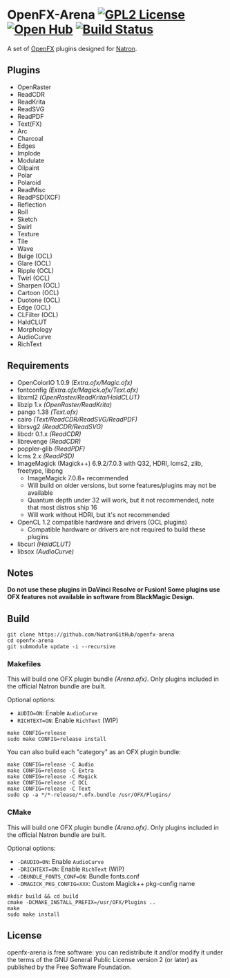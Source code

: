 # OpenFX-Arena [![GPL2 License](http://img.shields.io/:license-gpl2-blue.svg?style=flat-square)](https://github.com/NatronGitHub/openfx-arena/blob/master/LICENSE) [![Open Hub](https://www.openhub.net/p/openfx-arena/widgets/project_thin_badge?format=gif&ref=Thin+badge)](https://www.openhub.net/p/openfx-arena?ref=Thin+badge) [![Build Status](https://travis-ci.org/NatronGitHub/openfx-arena.svg)](https://travis-ci.org/NatronGitHub/openfx-arena)

A set of [OpenFX](http://openfx.sf.net) plugins designed for [Natron](https://natrongithub.github.io/).

## Plugins

 * OpenRaster
 * ReadCDR
 * ReadKrita
 * ReadSVG
 * ReadPDF
 * Text(FX)
 * Arc
 * Charcoal
 * Edges
 * Implode
 * Modulate
 * Oilpaint
 * Polar
 * Polaroid
 * ReadMisc
 * ReadPSD(XCF)
 * Reflection
 * Roll
 * Sketch
 * Swirl
 * Texture
 * Tile
 * Wave
 * Bulge (OCL)
 * Glare (OCL)
 * Ripple (OCL)
 * Twirl (OCL)
 * Sharpen (OCL)
 * Cartoon (OCL)
 * Duotone (OCL)
 * Edge (OCL)
 * CLFilter (OCL)
 * HaldCLUT
 * Morphology
 * AudioCurve
 * RichText

## Requirements

 * OpenColorIO 1.0.9 *(Extra.ofx/Magic.ofx)*
 * fontconfig *(Extra.ofx/Magick.ofx/Text.ofx)*
 * libxml2 *(OpenRaster/ReadKrita/HaldCLUT)*
 * libzip 1.x *(OpenRaster/ReadKrita)*
 * pango 1.38 *(Text.ofx)*
 * cairo *(Text/ReadCDR/ReadSVG/ReadPDF)*
 * librsvg2 *(ReadCDR/ReadSVG)*
 * libcdr 0.1.x *(ReadCDR)*
 * librevenge *(ReadCDR)*
 * poppler-glib *(ReadPDF)*
 * lcms 2.x *(ReadPSD)*
 * ImageMagick (Magick++) 6.9.2/7.0.3 with Q32, HDRI, lcms2, zlib, freetype, libpng
   * ImageMagick 7.0.8+ recommended
   * Will build on older versions, but some features/plugins may not be available
   * Quantum depth under 32 will work, but it not recommended, note that most distros ship 16
   * Will work without HDRI, but it's not recommended
 * OpenCL 1.2 compatible hardware and drivers (OCL plugins)
   * Compatible hardware or drivers are not required to build these plugins
 * libcurl *(HaldCLUT)*
 * libsox *(AudioCurve)*

## Notes

**Do not use these plugins in DaVinci Resolve or Fusion! Some plugins use OFX features not available in software from BlackMagic Design.**

## Build

```
git clone https://github.com/NatronGitHub/openfx-arena
cd openfx-arena
git submodule update -i --recursive
```

### Makefiles

This will build one OFX plugin bundle *(Arena.ofx)*. Only plugins included in the official Natron bundle are built.

Optional options:

  * ``AUDIO=ON``: Enable ``AudioCurve``
  * ``RICHTEXT=ON``: Enable ``RichText`` (WIP)

```
make CONFIG=release
sudo make CONFIG=release install
```

You can also build each "category" as an OFX plugin bundle:

```
make CONFIG=release -C Audio
make CONFIG=release -C Extra
make CONFIG=release -C Magick
make CONFIG=release -C OCL
make CONFIG=release -C Text
sudo cp -a */*-release/*.ofx.bundle /usr/OFX/Plugins/
```

### CMake

This will build one OFX plugin bundle *(Arena.ofx)*. Only plugins included in the official Natron bundle are built.

Optional options:

  * ``-DAUDIO=ON``: Enable ``AudioCurve``
  * ``-DRICHTEXT=ON``: Enable ``RichText`` (WIP)
  * ``-DBUNDLE_FONTS_CONF=ON``: Bundle fonts.conf
  * ``-DMAGICK_PKG_CONFIG=XXX``: Custom Magick++ pkg-config name

```
mkdir build && cd build
cmake -DCMAKE_INSTALL_PREFIX=/usr/OFX/Plugins ..
make
sudo make install
```

## License

openfx-arena is free software: you can redistribute it and/or modify it under the terms of the GNU General Public License version 2 (or later) as published by the Free Software Foundation.
